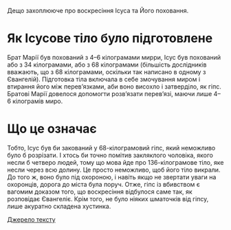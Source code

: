 Дещо захоплююче про воскресіння Ісуса та Його поховання.

# Як Ісусове тіло було підготовлене

Брат Марії був похований з 4–6 кілограмами мирри, Ісус був похований або з 34 кілограмами, або з 68 кілограмами (більшість дослідників вважають, що з 68 кілограмами, оскільки так написано в одному з Євангелій). Підготовка тіла включала в себе змочування миром і втирання його між перев’язками, аби воно висохло і затверділо, як гіпс. Братові Марії довелося допомогти розв’язати перев’язі, маючи лише 4–6 кілограмів миро.

# Що це означає

Тобто, Ісус був би закований у 68-кілограмовий гіпс, який неможливо було б розрізати. І хтось би точно помітив закляклого чоловіка, якого несли б четверо людей, тому що мова йде про 136-кілограмове тіло, яке несли через всю долину. Це просто неможливо, щоб його тіло викрали. До того ж, воно було під охороною, і навіть якщо не звертати уваги на охоронців, дорога до міста була поруч. Отже, гіпс із вбивством є вагомим доказом того, що воскресіння відбулося саме так, як розповідає Євангеліє. Крім того, не було ніяких шматочків від гіпсу, лише акуратно складена хустинка.

[Джерело тексту](https://airylvat.github.io/Jesus-Myrrh/)
